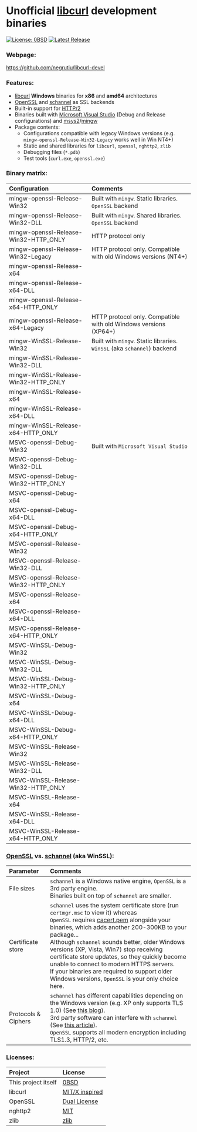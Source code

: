 # Unofficial [libcurl](https://curl.haxx.se/) development binaries

[![License: 0BSD](https://img.shields.io/badge/License-0BSD-blue.svg)](/LICENSE)
[![Latest Release](https://img.shields.io/badge/dynamic/json.svg?label=Latest%20Release&url=https%3A%2F%2Fapi.github.com%2Frepos%2Fnegrutiu%2Flibcurl-devel%2Freleases%2Flatest&query=%24.name&colorB=orange)](../../releases/latest)

### Webpage:
https://github.com/negrutiu/libcurl-devel

### Features:
* [libcurl](https://curl.haxx.se/) **Windows** binaries for **x86** and **amd64** architectures
* [OpenSSL](https://www.openssl.org/) and [schannel](https://docs.microsoft.com/en-us/windows/win32/secauthn/secure-channel/) as SSL backends
* Built-in support for [HTTP/2](https://www.nghttp2.org/)
* Binaries built with [Microsoft Visual Studio](https://visualstudio.microsoft.com/) (Debug and Release configurations) and [msys2](https://www.msys2.org/)/[mingw](http://mingw.org/)
* Package contents:
	* Configurations compatible with legacy Windows versions (e.g. `mingw-openssl-Release-Win32-Legacy` works well in Win NT4+)
	* Static and shared libraries for `libcurl`, `openssl`, `nghttp2`, `zlib`
	* Debugging files (`*.pdb`)
	* Test tools (`curl.exe`, `openssl.exe`)

### Binary matrix:
Configuration|Comments
:---|:---
mingw-openssl-Release-Win32|Built with `mingw`. Static libraries. `OpenSSL` backend
mingw-openssl-Release-Win32-DLL|Built with `mingw`. Shared libraries. `OpenSSL` backend
mingw-openssl-Release-Win32-HTTP_ONLY|HTTP protocol only
mingw-openssl-Release-Win32-Legacy|HTTP protocol only. Compatible with old Windows versions (NT4+)
mingw-openssl-Release-x64|
mingw-openssl-Release-x64-DLL|
mingw-openssl-Release-x64-HTTP_ONLY|
mingw-openssl-Release-x64-Legacy|HTTP protocol only. Compatible with old Windows versions (XP64+)
mingw-WinSSL-Release-Win32|Built with `mingw`. Static libraries. `WinSSL` (aka `schannel`) backend
mingw-WinSSL-Release-Win32-DLL|
mingw-WinSSL-Release-Win32-HTTP_ONLY|
mingw-WinSSL-Release-x64|
mingw-WinSSL-Release-x64-DLL|
mingw-WinSSL-Release-x64-HTTP_ONLY|
MSVC-openssl-Debug-Win32|Built with `Microsoft Visual Studio`
MSVC-openssl-Debug-Win32-DLL|
MSVC-openssl-Debug-Win32-HTTP_ONLY|
MSVC-openssl-Debug-x64|
MSVC-openssl-Debug-x64-DLL|
MSVC-openssl-Debug-x64-HTTP_ONLY|
MSVC-openssl-Release-Win32|
MSVC-openssl-Release-Win32-DLL|
MSVC-openssl-Release-Win32-HTTP_ONLY|
MSVC-openssl-Release-x64|
MSVC-openssl-Release-x64-DLL|
MSVC-openssl-Release-x64-HTTP_ONLY|
MSVC-WinSSL-Debug-Win32|
MSVC-WinSSL-Debug-Win32-DLL|
MSVC-WinSSL-Debug-Win32-HTTP_ONLY|
MSVC-WinSSL-Debug-x64|
MSVC-WinSSL-Debug-x64-DLL|
MSVC-WinSSL-Debug-x64-HTTP_ONLY|
MSVC-WinSSL-Release-Win32|
MSVC-WinSSL-Release-Win32-DLL|
MSVC-WinSSL-Release-Win32-HTTP_ONLY|
MSVC-WinSSL-Release-x64|
MSVC-WinSSL-Release-x64-DLL|
MSVC-WinSSL-Release-x64-HTTP_ONLY|

### [OpenSSL](https://www.openssl.org/) vs. [schannel](https://docs.microsoft.com/en-us/windows/win32/secauthn/secure-channel) (aka WinSSL):
Parameter|Comments
:---|:---
File sizes|`schannel` is a Windows native engine, `OpenSSL` is a 3rd party engine.<br>Binaries built on top of `schannel` are smaller.
Certificate store|`schannel` uses the system certificate store (run `certmgr.msc` to view it) whereas <br>`OpenSSL` requires [cacert.pem](https://curl.haxx.se/ca/cacert.pem) alongside your binaries, which adds another 200-300KB to your package...<br>Although `schannel` sounds better, older Windows versions (XP, Vista, Win7) stop receiving certificate store updates, so they quickly become unable to connect to modern HTTPS servers.<br>If your binaries are required to support older Windows versions, `OpenSSL` is your only choice here.
Protocols & Ciphers|`schannel` has different capabilities depending on the Windows version (e.g. XP only supports TLS 1.0) (See [this blog](https://docs.microsoft.com/en-us/archive/blogs/kaushal/support-for-ssltls-protocols-on-windows)).<br>3rd party software can interfere with `schannel` (See [this article](https://support.microsoft.com/en-us/help/245030/how-to-restrict-the-use-of-certain-cryptographic-algorithms-and-protoc)).<br>`OpenSSL` supports all modern encryption including TLS1.3, HTTP/2, etc.

### Licenses:
Project|License
:---|:---
This project itself|[0BSD](LICENSE)
libcurl|[MIT/X inspired](https://curl.haxx.se/docs/copyright.html)
OpenSSL|[Dual License](https://www.openssl.org/source/license.html)
nghttp2|[MIT](https://github.com/nghttp2/nghttp2/blob/master/COPYING)
zlib|[zlib](https://www.zlib.net/zlib_license.html)
